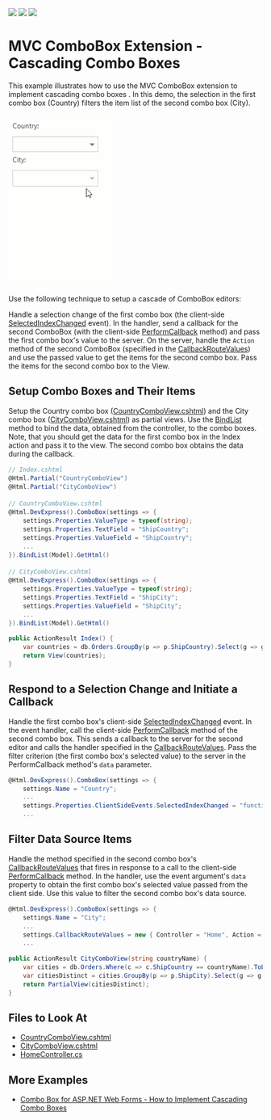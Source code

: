 <!-- default badges list -->
![](https://img.shields.io/endpoint?url=https://codecentral.devexpress.com/api/v1/VersionRange/128549360/20.2.3%2B)
[![](https://img.shields.io/badge/Open_in_DevExpress_Support_Center-FF7200?style=flat-square&logo=DevExpress&logoColor=white)](https://supportcenter.devexpress.com/ticket/details/E2844)
[![](https://img.shields.io/badge/📖_How_to_use_DevExpress_Examples-e9f6fc?style=flat-square)](https://docs.devexpress.com/GeneralInformation/403183)
<!-- default badges end -->
# MVC ComboBox Extension - Cascading Combo Boxes

This example illustrates how to use the MVC ComboBox extension to implement cascading combo boxes
. In this demo, the selection in the first combo box (Country) filters the item list of the second combo box (City).

![example demo](demo.gif)

Use the following technique to setup a cascade of ComboBox editors:

Handle a selection change of the first combo box (the client-side [SelectedIndexChanged](https://docs.devexpress.com/AspNet/js-ASPxClientComboBox.SelectedIndexChanged) event). In the handler, send a callback for the second ComboBox (with the client-side [PerformCallback](https://docs.devexpress.com/AspNetMvc/js-MVCxClientComboBox.PerformCallback(data)) method) and pass the first combo box's value to the server. On the server, handle the `Action` method of the second ComboBox (specified in the [CallbackRouteValues](https://docs.devexpress.com/AspNetMvc/DevExpress.Web.Mvc.AutoCompleteBoxBaseSettings.CallbackRouteValues)) and use the passed value to get the items for the second combo box. Pass the items for the second combo box to the View.

## Setup Combo Boxes and Their Items
Setup the Country combo box ([CountryComboView.cshtml](/CS/MvcComboBoxes/Views/Home/CountryComboView.cshtml)) and the City combo box ([CityComboView.cshtml](CS/MvcComboBoxes/Views/Home/CityComboView.cshtml)) as partial views. Use the [BindList](https://docs.devexpress.com/AspNetMvc/DevExpress.Web.Mvc.ComboBoxExtension.BindList(System.Object)) method to bind the data, obtained from the controller, to the combo boxes. Note, that you should get the data for the first combo box in the Index action and pass it to the view. The second combo box obtains the data during the callback. 

```c#
// Index.cshtml
@Html.Partial("CountryComboView")
@Html.Partial("CityComboView")

// CountryComboView.cshtml
@Html.DevExpress().ComboBox(settings => {
    settings.Properties.ValueType = typeof(string);
    settings.Properties.TextField = "ShipCountry";
    settings.Properties.ValueField = "ShipCountry";
    ...
}).BindList(Model).GetHtml()

// CityComboView.cshtml
@Html.DevExpress().ComboBox(settings => {
    settings.Properties.ValueType = typeof(string);
    settings.Properties.TextField = "ShipCity";
    settings.Properties.ValueField = "ShipCity";
    ...
}).BindList(Model).GetHtml()
```

```c#
public ActionResult Index() {
    var countries = db.Orders.GroupBy(p => p.ShipCountry).Select(g => g.FirstOrDefault()).ToList();
    return View(countries);
}
```

## Respond to a Selection Change and Initiate a Callback
Handle the first combo box's client-side [SelectedIndexChanged](https://docs.devexpress.com/AspNet/js-ASPxClientComboBox.SelectedIndexChanged) event. In the event handler, call the client-side [PerformCallback](https://docs.devexpress.com/AspNetMvc/js-MVCxClientComboBox.PerformCallback(data)) method of the second combo box. This sends a callback to the server for the second editor and calls the handler specified in the [CallbackRouteValues](https://docs.devexpress.com/AspNetMvc/DevExpress.Web.Mvc.AutoCompleteBoxBaseSettings.CallbackRouteValues). Pass the filter criterion (the first combo box's selected value) to the server in the PerformCallback method's `data` parameter.

```c#
@Html.DevExpress().ComboBox(settings => {
    settings.Name = "Country";
    ...
    settings.Properties.ClientSideEvents.SelectedIndexChanged = "function(s, e) { City.PerformCallback({countryName: Country.GetValue()}); }";
    ...

```

## Filter Data Source Items

Handle the method specified in the second combo box's [CallbackRouteValues](https://docs.devexpress.com/AspNetMvc/DevExpress.Web.Mvc.AutoCompleteBoxBaseSettings.CallbackRouteValues) that fires in response to a call to the client-side [PerformCallback](https://docs.devexpress.com/AspNetMvc/js-MVCxClientComboBox.PerformCallback(data)) method. In the handler, use the event argument's `data` property to obtain the first combo box's selected value passed from the client side. Use this value to filter the second combo box's data source.

```c#
@Html.DevExpress().ComboBox(settings => {
    settings.Name = "City";
    ...
    settings.CallbackRouteValues = new { Controller = "Home", Action = "CityComboView" };
    ...
```


```c#
public ActionResult CityComboView(string countryName) {
    var cities = db.Orders.Where(c => c.ShipCountry == countryName).ToList();
    var citiesDistinct = cities.GroupBy(p => p.ShipCity).Select(g => g.First()).ToList();
    return PartialView(citiesDistinct);
}
```

## Files to Look At
- [CountryComboView.cshtml](/CS/MvcComboBoxes/Views/Home/CountryComboView.cshtml)
- [CityComboView.cshtml](/CS/MvcComboBoxes/Views/Home/CityComboView.cshtml)
- [HomeController.cs](CS/MvcComboBoxes/Controllers/HomeController.cs)

## More Examples
- [Combo Box for ASP.NET Web Forms - How to Implement Cascading Combo Boxes](https://github.com/DevExpress-Examples/asp-net-web-forms-cascading-comboboxes)